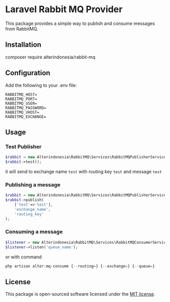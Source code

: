 # Laravel Rabbit MQ Provider

This package provides a simple way to publish and consume messages from RabbitMQ.

## Installation
composer require alterindonesia/rabbit-mq

## Configuration
Add the following to your .env file:
```
RABBITMQ_HOST=
RABBITMQ_PORT=
RABBITMQ_USER=
RABBITMQ_PASSWORD=
RABBITMQ_VHOST=
RABBITMQ_EXCHANGE=
```

## Usage
### Test Publisher
```php
$rabbit = new Alterindonesia\RabbitMQ\Services\RabbitMQPublisherService();
$rabbit->test();
```
it will send to exchange name `test` with routing key `test` and message `test`

### Publishing a message
```php
$rabbit = new Alterindonesia\RabbitMQ\Services\RabbitMQPublisherService();
$rabbit->publish(
    ['test'=>'test'], 
    'exchange_name',
    'routing_key'
);
```

### Consuming a message
```php
$listener = new Alterindonesia\RabbitMQ\Services\RabbitMQConsumerService();
$listener->listen('queue_name');
```

or with command
```php
php artisan alter:mq-consume {--routing=} {--exchange=} {--queue=}
```

## License
This package is open-sourced software licensed under the [MIT license](https://opensource.org/licenses/MIT).
```
